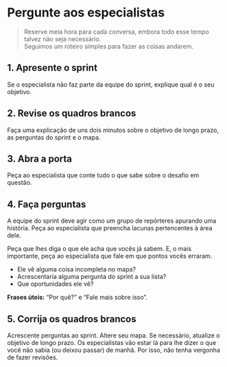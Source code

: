 # Pergunte aos especialistas
> Reserve meia hora para cada conversa, embora todo esse tempo talvez não seja necessário.<br>
> Seguimos um roteiro
simples para fazer as coisas andarem.

## 1. Apresente o sprint
Se o especialista não faz parte da equipe do sprint, explique qual é o seu objetivo.

## 2. Revise os quadros brancos
Faça uma explicação de uns dois minutos sobre o objetivo de longo prazo, as perguntas do sprint e o mapa.

## 3. Abra a porta
Peça ao especialista que conte tudo o que sabe sobre o desafio em questão.

## 4. Faça perguntas
A equipe do sprint deve agir como um grupo de repórteres apurando uma história. Peça ao especialista que preencha lacunas pertencentes à área dele.

Peça que lhes diga o que ele acha que vocês já sabem. E, o mais importante, peça ao especialista que fale em que pontos vocês erraram.
- Ele vê alguma coisa incompleta no mapa?
- Acrescentaria alguma pergunta do sprint a sua lista?
- Que oportunidades ele vê?

**Frases úteis:** “Por quê?” e “Fale mais sobre isso”.

## 5. Corrija os quadros brancos
Acrescente perguntas ao sprint. Altere seu mapa. Se necessário, atualize o
objetivo de longo prazo. Os especialistas vão estar lá para lhe dizer o que você
não sabia (ou deixou passar) de manhã. Por isso, não tenha vergonha de fazer
revisões.
